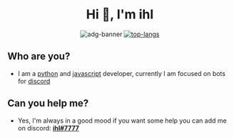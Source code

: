 <h1 align="center">Hi 👋, I'm ihl</h1>

<p align="center">
    <img src="https://cardivo.vercel.app/api?name=ihl&instagram=3807&github=ihl7&pattern=leaf&colorfont=%23eaeaea&description=I%27m%20Python%20and%20CS%20Programmer&image=https://c4.wallpaperflare.com/wallpaper/783/53/235/miyamoto-musashi-manga-samurai-katana-wallpaper-preview.jpg&fontColor=%23ddd&iconColor=%23fff&opacity=0.3" alt="adg-banner">
    <a href='https://discord.com/users/428114154981949441'><img src="https://discord.c99.nl/widget/theme-3/428114154981949441.png" alt="top-langs"></a>
</p>

## Who are you?
- I am a [python](https://www.python.org/) and [javascript](https://developer.mozilla.org/en-US/docs/Web/JavaScript) developer, currently I am focused on bots for [discord](https://discord.com/)

## Can you help me?
- Yes, I'm always in a good mood if you want some help you can add me on discord: [**ihl#7777**](https://discord.com/users/428114154981949441)

